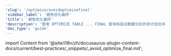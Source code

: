 ```yaml
---
'slug': '/optimize/avoidoptimizefinal'
'sidebar_label': '避免优化最终'
'title': '避免优化最终'
'description': '使用 OPTIMIZE TABLE ... FINAL 查询将启动数据分区的非计划合并。'
'doc_type': 'guide'
---
```


import Content from '@site/i18n/zh/docusaurus-plugin-content-docs/current/best-practices/_snippets/_avoid_optimize_final.md';

<Content />
